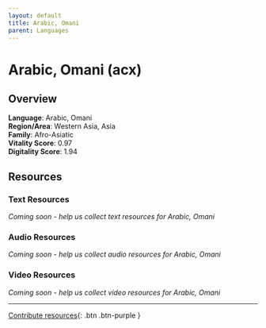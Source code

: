 ```yaml
---
layout: default
title: Arabic, Omani
parent: Languages
---
```


# Arabic, Omani (acx)

## Overview

**Language**: Arabic, Omani  
**Region/Area**: Western Asia, Asia  
**Family**: Afro-Asiatic  
**Vitality Score**: 0.97  
**Digitality Score**: 1.94  

## Resources

### Text Resources
*Coming soon - help us collect text resources for Arabic, Omani*

### Audio Resources
*Coming soon - help us collect audio resources for Arabic, Omani*

### Video Resources
*Coming soon - help us collect video resources for Arabic, Omani*

---

[Contribute resources](https://fairtrain.github.io/){: .btn .btn-purple }

